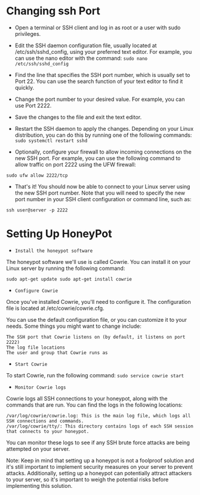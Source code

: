 # Changing ssh Port 

- Open a terminal or SSH client and log in as root or a user with sudo privileges.

- Edit the SSH daemon configuration file, usually located at /etc/ssh/sshd_config, using your preferred text editor. For example, you can use the nano editor with the command:
`sudo nano /etc/ssh/sshd_config`

- Find the line that specifies the SSH port number, which is usually set to Port 22. You can use the search function of your text editor to find it quickly.

- Change the port number to your desired value. For example, you can use Port 2222.

- Save the changes to the file and exit the text editor.

- Restart the SSH daemon to apply the changes. Depending on your Linux distribution, you can do this by running one of the following commands:
`sudo systemctl restart sshd`

- Optionally, configure your firewall to allow incoming connections on the new SSH port. For example, you can use the following command to allow traffic on port 2222 using the UFW firewall:

`sudo ufw allow 2222/tcp`

- That's it! You should now be able to connect to your Linux server using the new SSH port number. Note that you will need to specify the new port number in your SSH client configuration or command line, such as:

`ssh user@server -p 2222`



# Setting Up HoneyPot


-     Install the honeypot software

The honeypot software we'll use is called Cowrie. You can install it on your Linux server by running the following command:

`sudo apt-get update
sudo apt-get install cowrie`

-     Configure Cowrie

Once you've installed Cowrie, you'll need to configure it. The configuration file is located at /etc/cowrie/cowrie.cfg.

You can use the default configuration file, or you can customize it to your needs. Some things you might want to change include:

    The SSH port that Cowrie listens on (by default, it listens on port 2222)
    The log file locations
    The user and group that Cowrie runs as
    
-     Start Cowrie

To start Cowrie, run the following command:
`sudo service cowrie start`

-     Monitor Cowrie logs

Cowrie logs all SSH connections to your honeypot, along with the commands that are run. You can find the logs in the following locations:

    /var/log/cowrie/cowrie.log: This is the main log file, which logs all SSH connections and commands.
    /var/log/cowrie/tty/: This directory contains logs of each SSH session that connects to your honeypot.

You can monitor these logs to see if any SSH brute force attacks are being attempted on your server.

Note: Keep in mind that setting up a honeypot is not a foolproof solution and it's still important to implement security measures on your server to prevent attacks. Additionally, setting up a honeypot can potentially attract attackers to your server, so it's important to weigh the potential risks before implementing this solution.
